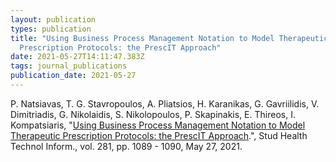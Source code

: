 ```yaml
---
layout: publication
types: publication
title: "Using Business Process Management Notation to Model Therapeutic
  Prescription Protocols: the PrescIT Approach"
date: 2021-05-27T14:11:47.383Z
tags: journal_publications
publication_date: 2021-05-27
---
```

P. Natsiavas, T. G. Stavropoulos, A. Pliatsios, H. Karanikas, G. Gavriilidis, V. Dimitriadis, G. Nikolaidis, S. Nikolopoulos, P. Skapinakis, E. Thireos, I. Kompatsiaris, "[Using Business Process Management Notation to Model Therapeutic Prescription Protocols: the PrescIT Approach](https://ebooks.iospress.nl/doi/10.3233/SHTI210358).", Stud Health Technol Inform., vol. 281, pp. 1089 - 1090, May 27, 2021.